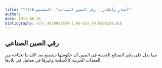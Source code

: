 ```yaml
---
title: "*أخبار وأفكار : رقي الصين الصناعي*. المقتبس 6(7)"
author: 
date: 1911-06-28
bibliography: oclc_4770057679-i_66-div_79.d1e5220.bib
---
```




##  رقي الصين الصناعي 


 مما يدل على رقي الصنائع الحديثة في الصين أن حكومتها ستصنع بعد الآن ما تحتاجه من المعدات الحربية كالأسلحة وغيرها في معامل في بلادها. 
